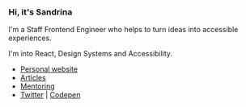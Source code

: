 ### Hi, it's Sandrina

I'm a Staff Frontend Engineer who helps to turn ideas into accessible experiences.

I'm into React, Design Systems and Accessibility.

- [Personal website](https://www.sandrina-p.net/)
- [Articles](https://www.sandrina-p.net/writing/)
- [Mentoring](https://mentorcruise.com/mentor/SandrinaPereira/)
- [Twitter](https://twitter.com/a_sandrina_p) | [Codepen](https://codepen.io/sandrina-p)
